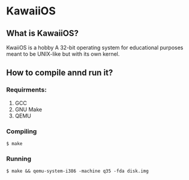 # KawaiiOS
## What is KawaiiOS?
KwaiiOS is a hobby A 32-bit operating system for educational purposes meant to be UNIX-like but with its own kernel.
## How to compile annd run it?
### Requirments:
1. GCC
2. GNU Make
3. QEMU

### Compiling
`$ make`
### Running
`$ make && qemu-system-i386 -machine q35 -fda disk.img`